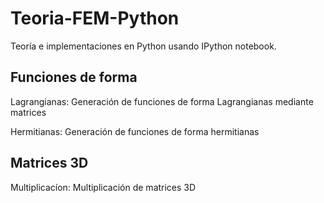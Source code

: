 Teoria-FEM-Python
=================

Teoría e implementaciones en Python usando IPython notebook.

Funciones de forma
------------------

Lagrangianas: Generación de funciones de forma Lagrangianas mediante matrices

Hermitianas: Generación de funciones de forma hermitianas

Matrices 3D
-----------

Multiplicacíon: Multiplicación de matrices 3D


